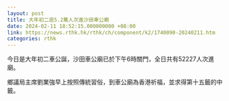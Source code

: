 ```yaml
---
layout: post
title: 大年初二逾5.2萬人次進沙田車公廟
date: 2024-02-11 18:52:15.000000000 +08:00
link: https://news.rthk.hk/rthk/ch/component/k2/1740090-20240211.htm
categories: rthk
---
```


今日是大年初二車公誕，沙田車公廟已於下午6時關門，全日共有52227人次進廟。

鄉議局主席劉業強早上按照傳統習俗，到車公廟為香港祈福，並求得第十五籤的中籤。
